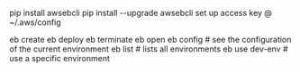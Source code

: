 pip install awsebcli
pip install --upgrade awsebcli
set up access key @ ~/.aws/config

eb create
eb deploy
eb terminate
eb open
eb config      # see the configuration of the current environment
eb list        # lists all environments
eb use dev-env # use a specific environment